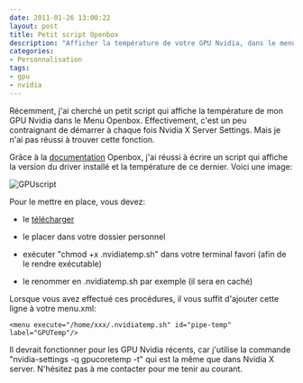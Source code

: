 ```yaml
---
date: 2011-01-26 13:00:22
layout: post
title: Petit script Openbox
description: "Afficher la température de votre GPU Nvidia, dans le menu Openbox."
categories:
- Personnalisation
tags:
- gpu
- nvidia
---
```


Récemment, j'ai cherché un petit script qui affiche la température de mon GPU Nvidia dans le Menu Openbox. Effectivement, c'est un peu contraignant de démarrer à chaque fois Nvidia X Server Settings. Mais je n'ai pas réussi à trouver cette fonction.

Grâce à la [documentation](http://openbox.org/wiki/Main_Page) Openbox, j'ai réussi à écrire un script qui affiche la version du driver installé et la température de ce dernier. Voici une image:

<!-- more -->

<img class="imgcenter" alt="GPUscript" src="http://linuxien.legtux.org/uploads/images/2011/01/gpuscript.png">

Pour le mettre en place, vous devez:

  * le [télécharger](http://linuxien.legtux.org/uploads/images/2011/01/nvidiatemp.sh)

  * le placer dans votre dossier personnel

  * exécuter "chmod +x .nvidiatemp.sh" dans votre terminal favori (afin de le rendre exécutable)

  * le renommer en .nvidiatemp.sh par exemple (il sera en caché)

Lorsque vous avez effectué ces procédures, il vous suffit d'ajouter cette ligne à votre menu.xml:

	<menu execute="/home/xxx/.nvidiatemp.sh" id="pipe-temp" label="GPUTemp"/>

Il devrait fonctionner pour les GPU Nvidia récents, car j'utilise la commande "nvidia-settings -q gpucoretemp -t" qui est la même que dans Nvidia X server. N'hésitez pas à me contacter pour me tenir au courant.

